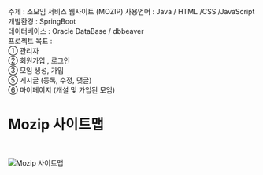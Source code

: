 주제 : 소모임 서비스 웹사이트 (MOZIP)
사용언어 : Java / HTML /CSS /JavaScript<br>
개발환경 : SpringBoot<br>
데이터베이스 : Oracle DataBase / dbbeaver<br>
프로젝트 목표 : <br>
① 관리자<br>
② 회원가입 , 로그인<br>
③ 모임 생성, 가입<br>
⑤ 게시글 (등록, 수정, 댓글)<br>
⑥ 마이페이지 (개설 및 가입된 모임)<br>

<h1>Mozip 사이트맵</h2>
<br>

![Mozip 사이트맵](https://user-images.githubusercontent.com/129242618/235331848-895dd583-0d0f-48e6-8e94-bef5c54396d3.jpg)
